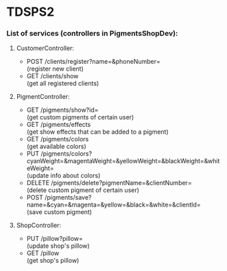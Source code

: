 # TDSPS2  

### List of services (controllers in PigmentsShopDev):  
1. CustomerController:  
   - POST /clients/register?name=&phoneNumber=  
      (register new client)  
   - GET /clients/show  
     (get all registered clients)

2. PigmentController:  
   - GET /pigments/show?id=  
   (get custom pigments of certain user)
   - GET /pigments/effects  
   (get show effects that can be added to a pigment)
   - GET /pigments/colors  
   (get available colors)
   - PUT /pigments/colors?cyanWeight=&magentaWeight=&yellowWeight=&blackWeight=&whiteWeight=  
   (update info about colors)
   - DELETE /pigments/delete?pigmentName=&clientNumber=  
   (delete custom pigment of certain user)
   - POST /pigments/save?name=&cyan=&magenta=&yellow=&black=&white=&clientId=  
   (save custom pigment)
   
3. ShopController:
   - PUT /pillow?pillow=  
   (update shop's pillow)
   - GET /pillow  
   (get shop's pillow)
